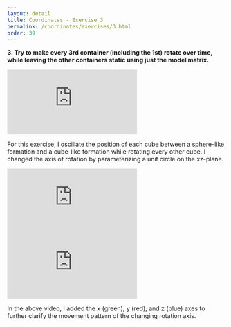 ```yaml
---
layout: detail
title: Coordinates - Exercise 3
permalink: /coordinates/exercises/3.html
order: 39
---
```


**3. Try to make every 3rd container (including the 1st) rotate over time, while leaving the other containers static using just the model matrix.**

<iframe
    src="https://www.youtube.com/embed/_J3sd-a8BW0?autoplay=1&mute=1&controls=1&modestbranding=1&rel=0&playsinline=1" 
    frameborder="0" 
    allow="autoplay; encrypted-media" 
    allowfullscreen>
</iframe>

For this exercise, I oscillate the position of each cube between a sphere-like formation and a cube-like formation while rotating every other cube. I changed the axis of rotation by parameterizing a unit circle on the xz-plane.

<iframe
    src="https://www.desmos.com/3d/ewku7iocnu?embed"
    frameborder="0">
</iframe>

<iframe
    src="https://www.youtube.com/embed/-kyqUMA7ubw?autoplay=1&mute=1&controls=1&modestbranding=1&rel=0&playsinline=1" 
    frameborder="0" 
    allow="autoplay; encrypted-media" 
    allowfullscreen>
</iframe>

In the above video, I added the x (green), y (red), and z (blue) axes to further clarify the movement pattern of the changing rotation axis.
